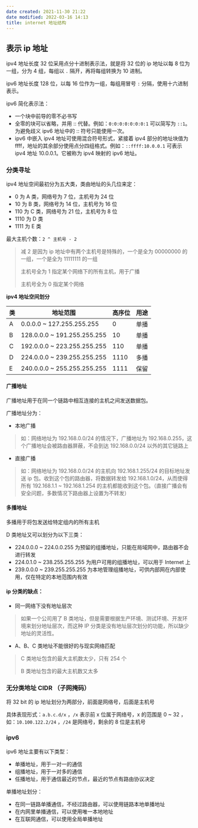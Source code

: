 ```yaml
---
date created: 2021-11-30 21:22
date modified: 2022-03-16 14:13
title: internet 地址结构
---
```

##  表示 ip 地址

ipv4 地址长度 32 位采用点分十进制表示法，就是将 32 位的 ip 地址以每 8 位为一组，分为 4 组，每组以 `.` 隔开，再将每组转换为 10 进制。

ipv6 地址长度 128 位，以每 16 位作为一组，每组用冒号 `:` 分隔，使用十六进制表示。

ipv6 简化表示法：

- 一个块中前导的零不必书写
- 全零的块可以省略，并用 :: 代替。例如：`0:0:0:0:0:0:0:1` 可以简写为 `::1`。为避免歧义 ipv6 地址中的 :: 符号只能使用一次。
- ipv6 中嵌入 ipv4 地址可使用混合符号形式，紧接着 ipv4 部分的地址块值为 ffff，地址的其余部分使用点分四组格式。例如：`::ffff:10.0.0.1` 可表示 ipv4 地址 10.0.0.1。它被称为 ipv4 映射的 ipv6 地址。

### 分类寻址

ipv4 地址空间最初分为五大类，类由地址的头几位来定：

- 0 为 A 类，网络号为 7 位，主机号为 24 位
- 10 为 B 类，网络号为 14 位，主机号为 16 位
- 110 为 C 类，网络号为 21 位，主机号为 8 位
- 1110 为 D 类
- 1111 为 E 类

最大主机个数：`2 ^ 主机号 - 2`

> 减 2 是因为 ip 地址中有两个主机号是特殊的，一个是全为 00000000 的一组，一个是全为 11111111 的一组
>
> 主机号全为 1 指定某个网络下的所有主机，用于广播
>
> 主机号全为 0 指定某个网络

**ipv4 地址空间划分**

| 类   | 地址范围                    | 高序位 | 用途 |
| ---- | --------------------------- | ------ | ---- |
| A    | 0.0.0.0 ~ 127.255.255.255   | 0      | 单播 |
| B    | 128.0.0.0 ~ 191.255.255.255 | 10     | 单播 |
| C    | 192.0.0.0 ~ 223.255.255.255 | 110    | 单播 |
| D    | 224.0.0.0 ~ 239.255.255.255 | 1110   | 多播 |
| E    | 240.0.0.0 ~ 255.255.255.255 | 1111   | 保留 |

#### 广播地址

广播地址用于在同一个链路中相互连接的主机之间发送数据包。

广播地址分为：

- 本地广播

> 如：网络地址为 192.168.0.0/24 的情况下，广播地址为 192.168.0.255，这个广播地址会被路由器屏蔽，不会到达 192.168.0.0/24 以外的其它链路上

- 直接广播

> 如：网络地址为 192.168.0.0/24 的主机向 192.168.1.255/24 的目标地址发送 ip 包。收到这个包的路由器，将数据转发给 192.168.1.0/24，从而使得所有 192.168.1.1 ~ 192.168.1.254 的主机都能收到这个包。（直接广播会有安全问题，多数情况下路由器上设置为不转发）

#### 多播地址

多播用于将包发送给特定组内的所有主机

D 类地址又可以划分为以下三类：

- 224.0.0.0 ~ 224.0.0.255 为预留的组播地址，只能在局域网中，路由器不会进行转发
- 224.0.1.0 ~ 238.255.255.255 为用户可用的组播地址，可以用于 Internet 上
- 239.0.0.0 ~ 239.255.255.255 为本地管理组播地址，可供内部网在内部使用，仅在特定的本地范围内有效

#### ip 分类的缺点：

- 同一网络下没有地址层次

> 如果一个公司用了 B 类地址，但是需要根据生产环境、测试环境、开发环境来划分地址层次，而这种 IP 分类是没有地址层次划分的功能，所以缺少地址的灵活性。

- A、B、C 类地址不能很好的与现实网络匹配

> C 类地址包含的最大主机数太少，只有 254 个
>
> B 类地址包含的最大主机数又太多



### 无分类地址 CIDR （子网掩码）

将 32 bit 的 ip 地址划分为两部分，前面是网络号，后面是主机号

具体表现形式：`a.b.c.d/x` ，`/x` 表示前 x 位属于网络号，x 的范围是 0 ~ 32 ，如：`10.100.122.2/24` ，`/24` 是网络号，剩余的 8 位是主机号



### ipv6

ipv6 地址主要有以下类型：

- 单播地址，用于一对一的通信
- 组播地址，用于一对多的通信
- 任播地址，用于通信最近的节点，最近的节点有路由协议决定

单播地址划分：

- 在同一链路单播通信，不经过路由器，可以使用链路本地单播地址
- 在内网里单播通信，可以使用唯一本地地址
- 在互联网通信，可以使用全局单播地址